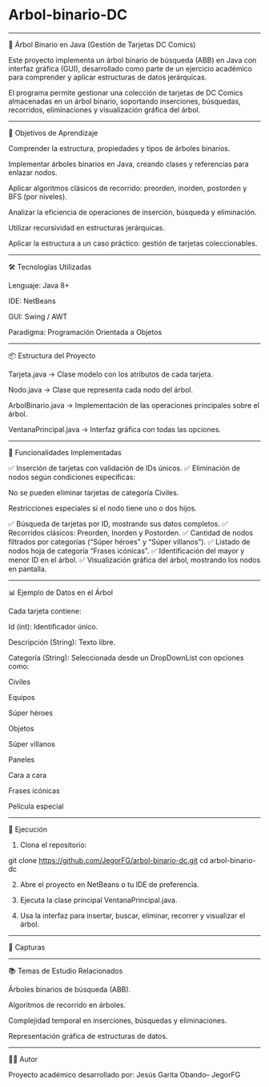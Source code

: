 # Arbol-binario-DC

---

🌳 Árbol Binario en Java (Gestión de Tarjetas DC Comics)

Este proyecto implementa un árbol binario de búsqueda (ABB) en Java con interfaz gráfica (GUI), desarrollado como parte de un ejercicio académico para comprender y aplicar estructuras de datos jerárquicas.

El programa permite gestionar una colección de tarjetas de DC Comics almacenadas en un árbol binario, soportando inserciones, búsquedas, recorridos, eliminaciones y visualización gráfica del árbol.


---

🎯 Objetivos de Aprendizaje

Comprender la estructura, propiedades y tipos de árboles binarios.

Implementar árboles binarios en Java, creando clases y referencias para enlazar nodos.

Aplicar algoritmos clásicos de recorrido: preorden, inorden, postorden y BFS (por niveles).

Analizar la eficiencia de operaciones de inserción, búsqueda y eliminación.

Utilizar recursividad en estructuras jerárquicas.

Aplicar la estructura a un caso práctico: gestión de tarjetas coleccionables.



---

🛠️ Tecnologías Utilizadas

Lenguaje: Java 8+

IDE: NetBeans

GUI: Swing / AWT

Paradigma: Programación Orientada a Objetos



---

📦 Estructura del Proyecto

Tarjeta.java → Clase modelo con los atributos de cada tarjeta.

Nodo.java → Clase que representa cada nodo del árbol.

ArbolBinario.java → Implementación de las operaciones principales sobre el árbol.

VentanaPrincipal.java → Interfaz gráfica con todas las opciones.



---

📌 Funcionalidades Implementadas

✅ Inserción de tarjetas con validación de IDs únicos.
✅ Eliminación de nodos según condiciones específicas:

No se pueden eliminar tarjetas de categoría Civiles.

Restricciones especiales si el nodo tiene uno o dos hijos.


✅ Búsqueda de tarjetas por ID, mostrando sus datos completos.
✅ Recorridos clásicos: Preorden, Inorden y Postorden.
✅ Cantidad de nodos filtrados por categorías (“Súper héroes” y “Súper villanos”).
✅ Listado de nodos hoja de categoría “Frases icónicas”.
✅ Identificación del mayor y menor ID en el árbol.
✅ Visualización gráfica del árbol, mostrando los nodos en pantalla.


---

📊 Ejemplo de Datos en el Árbol

Cada tarjeta contiene:

Id (int): Identificador único.

Descripción (String): Texto libre.

Categoría (String): Seleccionada desde un DropDownList con opciones como:

Civiles

Equipos

Súper héroes

Objetos

Súper villanos

Paneles

Cara a cara

Frases icónicas

Película especial




---

🚀 Ejecución

1. Clona el repositorio:

git clone https://github.com/JegorFG/arbol-binario-dc.git
cd arbol-binario-dc


2. Abre el proyecto en NetBeans o tu IDE de preferencia.


3. Ejecuta la clase principal VentanaPrincipal.java.


4. Usa la interfaz para insertar, buscar, eliminar, recorrer y visualizar el árbol.


---

📸 Capturas 


---

📚 Temas de Estudio Relacionados

Árboles binarios de búsqueda (ABB).

Algoritmos de recorrido en árboles.

Complejidad temporal en inserciones, búsquedas y eliminaciones.

Representación gráfica de estructuras de datos.

---

🧑‍💻 Autor

Proyecto académico desarrollado por:
Jesús Garita Obando– JegorFG
